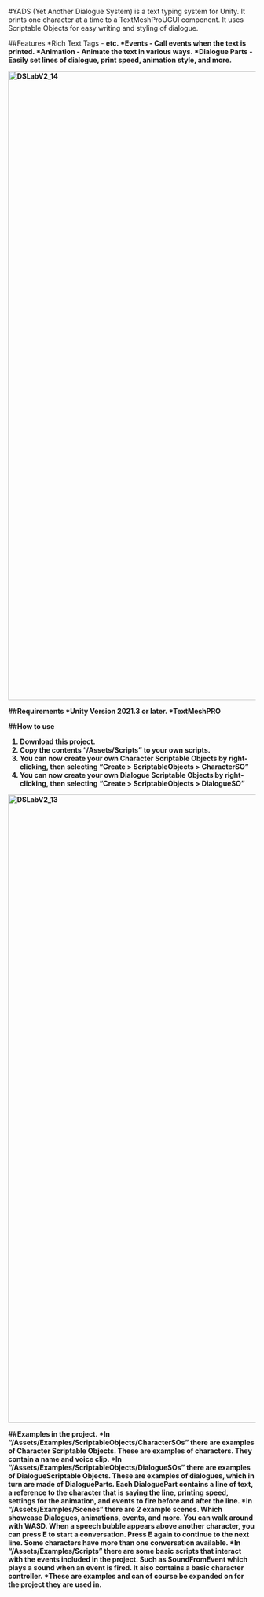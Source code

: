 #YADS (Yet Another Dialogue System) is a text typing system for Unity. It prints one character at a time to a TextMeshProUGUI component. It uses Scriptable Objects for easy writing and styling of dialogue.

##Features
*Rich Text Tags - <b> <size> <color> etc.
*Events - Call events when the text is printed.
*Animation - Animate the text in various ways.
*Dialogue Parts - Easily set lines of dialogue, print speed, animation style, and more.

<img width="1280" alt="DSLabV2_14" src="https://github.com/user-attachments/assets/5806ae00-4299-47fa-a04c-84387ae55509">


##Requirements
*Unity Version 2021.3 or later.
*TextMeshPRO

##How to use
1. Download this project.
2. Copy the contents “/Assets/Scripts” to your own scripts.
3. You can now create your own Character Scriptable Objects by right-clicking, then selecting “Create > ScriptableObjects > CharacterSO”
4. You can now create your own Dialogue Scriptable Objects by right-clicking, then selecting “Create > ScriptableObjects > DialogueSO”

<img width="1279" alt="DSLabV2_13" src="https://github.com/user-attachments/assets/26f91766-eedb-47b5-b7e6-ff50da745c4a">



##Examples in the project.
*In “/Assets/Examples/ScriptableObjects/CharacterSOs” there are examples of Character Scriptable Objects. These are examples of characters. They contain a name and voice clip.
*In “/Assets/Examples/ScriptableObjects/DialogueSOs” there are examples of DialogueScriptable Objects. These are examples of dialogues, which in turn are made of DialogueParts. Each DialoguePart contains a line of text, a reference to the character that is saying the line, printing speed, settings for the animation, and events to fire before and after the line.
*In “/Assets/Examples/Scenes” there are 2 example scenes. Which showcase Dialogues, animations, events, and more. You can walk around with WASD. When a speech bubble appears above another character, you can press E to start a conversation. Press E again to continue to the next line. Some characters have more than one conversation available.
*In “/Assets/Examples/Scripts” there are some basic scripts that interact with the events included in the project. Such as SoundFromEvent which plays a sound when an event is fired. It also contains a basic character controller.
*These are examples and can of course be expanded on for the project they are used in.
